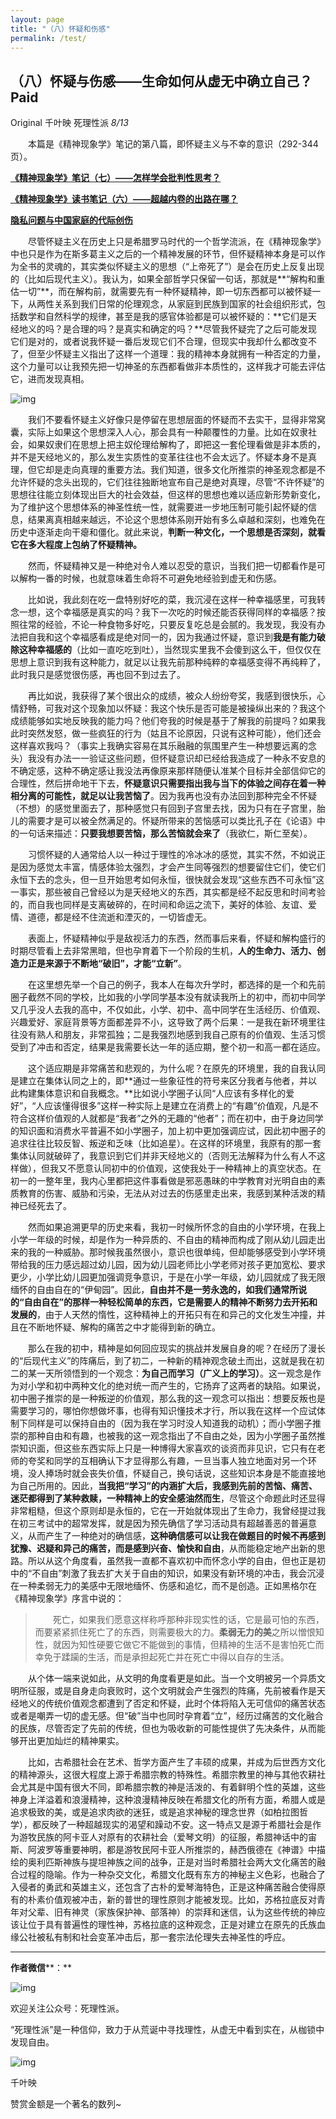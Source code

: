 ```yaml
---
layout: page
title: "（八）怀疑和伤感"
permalink: /test/
---
```






## （八）怀疑与伤感——生命如何从虚无中确立自己？ Paid

Original 千叶映 死理性派 *8/13*

　　本篇是《精神现象学》笔记的第八篇，即怀疑主义与不幸的意识（292-344页）。

 

**[《精神现象学》笔记（七）——怎样学会批判性思考？](http://mp.weixin.qq.com/s?__biz=MzA5OTQ1NDY2Mg==&mid=2653761461&idx=1&sn=2850aad7ba5701f6956b4c88890719f7&chksm=8b5b941cbc2c1d0a42d30a2fc247a48b703e6f721b91e37cdf7b7f241c963b135f65e641b05c&scene=21#wechat_redirect)**

[**《精神现象学》读书笔记（六）——超越内卷的出路在哪？**](http://mp.weixin.qq.com/s?__biz=MzA5OTQ1NDY2Mg==&mid=2653761454&idx=1&sn=c441debc9181b148886be42ff5ddc827&chksm=8b5b9407bc2c1d11fecdadbe2b530822d26897c1fda714fb7d9a6afba65a8b3badc736989249&scene=21#wechat_redirect)

[**隐私问题与中国家庭的代际创伤**](http://mp.weixin.qq.com/s?__biz=MzA5OTQ1NDY2Mg==&mid=2653761469&idx=1&sn=1e2d27201cad0ef70708c1e0a0611070&chksm=8b5b9414bc2c1d02972aecfece22d6ae1155bff32b91092d4bc84cc0e66dff7081e86b1c6139&scene=21#wechat_redirect)



　　尽管怀疑主义在历史上只是希腊罗马时代的一个哲学流派，在《精神现象学》中也只是作为在斯多葛主义之后的一个精神发展的环节，但怀疑精神本身是可以作为全书的灵魂的，其实类似怀疑主义的思想（“上帝死了”）是会在历史上反复出现的（比如后现代主义）。我认为，如果全部哲学只保留一句话，那就是**“解构和重估一切”**，而在解构前，就需要先有一种怀疑精神，即一切东西都可以被怀疑一下，从两性关系到我们日常的伦理观念，从家庭到民族到国家的社会组织形式，包括数学和自然科学的规律，甚至是我的感官体验都是可以被怀疑的：**它们是天经地义的吗？是合理的吗？是真实和确定的吗？**尽管我怀疑完了之后可能发现它们是对的，或者说我怀疑一番后发现它们不合理，但现实中我却什么都改变不了，但至少怀疑主义指出了这样一个道理：我的精神本身就拥有一种否定的力量，这个力量可以让我预先把一切神圣的东西都看做非本质性的，这样我才可能去评估它，进而发现真相。



![img](https://mmbiz.qpic.cn/mmbiz_jpg/o0l82FZys06ibuKcp1ic0zOvBjE0iccamt6XfnG6D2ibaGxLHCK1tJVVdx1S0K7D8PKGTWDkZsBhWKJ0frGKsPXjFw/640?wx_fmt=jpeg&wxfrom=5&wx_lazy=1&wx_co=1)



　　我们不要看怀疑主义好像只是停留在思想层面的怀疑而不去实干，显得非常窝囊，实际上如果这个思想深入人心，那会具有一种颠覆性的力量。比如在奴隶社会，如果奴隶们在思想上把主奴伦理给解构了，即把这一套伦理看做是非本质的，并不是天经地义的，那么发生实质性的变革往往也不会太远了。怀疑本身不是真理，但它却是走向真理的重要方法。我们知道，很多文化所推崇的神圣观念都是不允许怀疑的念头出现的，它们往往独断地宣布自己是绝对真理，尽管“不许怀疑”的思想往往能立刻体现出巨大的社会效益，但这样的思想也难以适应新形势新变化，为了维护这个思想体系的神圣性统一性，就需要进一步地压制可能引起怀疑的信息，结果离真相越来越远，不论这个思想体系刚开始有多么卓越和深刻，也难免在历史中逐渐走向干瘪和僵化。就此来说，**判断一种文化，一个思想是否深刻，就看它在多大程度上包纳了怀疑精神。**

 

　　然而，怀疑精神又是一种绝对令人难以忍受的意识，当我们把一切都看作是可以解构一番的时候，也就意味着生命将不可避免地经验到虚无和伤感。

 

　　比如说，我此刻在吃一盘特别好吃的菜，我沉浸在这样一种幸福感里，可我转念一想，这个幸福感是真实的吗？我下一次吃的时候还能否获得同样的幸福感？按照往常的经验，不论一种食物多好吃，只要反复吃总是会腻的。我发现，我没有办法把自我和这个幸福感看成是绝对同一的，因为我通过怀疑，意识到**我是有能力破除这种幸福感的**（比如一直吃吃到吐），当然现实里我不会傻到这么干，但仅仅在思想上意识到我有这种能力，就足以让我先前那种纯粹的幸福感变得不再纯粹了，此时我只是感觉很伤感，再也回不到过去了。

 

　　再比如说，我获得了某个很出众的成绩，被众人纷纷夸奖，我感到很快乐，心情舒畅，可我对这个现象加以怀疑：我这个快乐是否可能是被操纵出来的？我这个成绩能够如实地反映我的能力吗？他们夸我的时候是基于了解我的前提吗？如果我此时突然发怒，做一些疯狂的行为（姑且不论原因，只说有这种可能），他们还会这样喜欢我吗？（事实上我确实容易在其乐融融的氛围里产生一种想要远离的念头）我没有办法一一验证这些问题，但怀疑意识却已经给我造成了一种永不安息的不确定感，这种不确定感让我没法再像原来那样随便认准某个目标并全部信仰它的合理性，然后拼命地干下去，**怀疑意识只需要指出我与当下的体验之间存在着一种相分离的可能性，就足以让我苦恼了**。因为我再也没有办法回到那种完全不怀疑（不想）的感觉里面去了，那种感觉只有回到子宫里去找，因为只有在子宫里，胎儿的需要才是可以被全然满足的。怀疑所带来的苦恼感可以类比孔子在《论语》中的一句话来描述：**只要我想要苦恼，那么苦恼就会来了**（我欲仁，斯仁至矣）。

 

　　习惯怀疑的人通常给人以一种过于理性的冷冰冰的感觉，其实不然，不如说正是因为感觉太丰富，情感体验太强烈，才会产生同等强烈的想要留住它们，使它们永恒下去的念头，但一旦开始思考如何永恒，很快就会发现“这些东西不可永恒”这一事实，那些被自己曾经以为是天经地义的东西，其实都是经不起反思和时间考验的，而自我也同样是支离破碎的，在时间和命运之流下，美好的体验、友谊、爱情、道德，都是经不住流逝和湮灭的，一切皆虚无。

 

　　表面上，怀疑精神似乎是敌视活力的东西，然而事后来看，怀疑和解构盛行的时期尽管看上去非常黑暗，但也孕育着下一个阶段的生机，**人的生命力、活力、创造力正是来源于不断地“破旧”，才能“立新”**。

 

　　在这里想先举一个自己的例子，我本人在每次升学时，都选择的是一个和先前圈子截然不同的学校，比如我的小学同学基本没有就读我所上的初中，而初中同学又几乎没人去我的高中，不仅如此，小学、初中、高中同学在生活经历、价值观、兴趣爱好、家庭背景等方面都差异不小，这导致了两个后果：一是我在新环境里往往没有熟人和朋友，非常孤独；二是我强烈地感到我自己原有的价值观、生活习惯受到了冲击和否定，结果是我需要长达一年的适应期，整个初一和高一都在适应。

 



　　这个适应期是非常痛苦和悲观的，为什么呢？在原先的环境里，我的自我认同是建立在集体认同之上的，即**通过一些象征性的符号来区分我者与他者，并以此构建集体意识和自我概念。**比如说小学圈子认同“人应该有多样化的爱好”，“人应该懂得很多”这样一种实际上是建立在消费上的“有趣”价值观，凡是不符合这样价值观的人就都是“我者”之外的无趣的“他者”；而在初中，由于身边同学的知识面和消费水平普遍不如小学圈子，加上初中更加强调应试，因此初中圈子的追求往往比较反智、叛逆和乏味（比如追星）。在这样的环境里，我原有的那一套集体认同就破碎了，我意识到它们并非天经地义的（否则无法解释为什么有人不这样做），但我又不愿意认同初中的价值观，这使我处于一种精神上的真空状态。在初一的一整年里，我内心里都把这件事看做是邪恶愚昧的中学教育对光明自由的素质教育的伤害、威胁和污染，无法从对过去的伤感里走出来，我感到某种活泼的精神已经死去了。

 

　　然而如果追溯更早的历史来看，我初一时候所怀念的自由的小学环境，在我上小学一年级的时候，却是作为一种异质的、不自由的精神而构成了刚从幼儿园走出来的我的一种威胁。那时候我虽然很小，意识也很单纯，但却能够感受到小学环境带给我的压力感远超过幼儿园，因为幼儿园老师比小学老师对孩子更加宽松、要求更少，小学比幼儿园更加强调竞争意识，于是在小学一年级，幼儿园就成了我无限缅怀的自由自在的“伊甸园”。因此，**自由并不是一劳永逸的，如我们通常所说的“自由自在”的那样一种轻松简单的东西，它是需要人的精神不断努力去开拓和发展的**，由于人天然的惰性，这种精神上的开拓只有在和异己的文化发生冲撞，并且在不断地怀疑、解构的痛苦之中才能得到新的确立。

 

　　那么在我的初中，精神是如何回应现实的挑战并发展自身的呢？在经历了漫长的“后现代主义”的阵痛后，到了初二，一种新的精神观念破土而出，这就是我在初二的某一天所领悟到的一个观念：**为自己而学习（广义上的学习）**。这一观念是作为对小学和初中两种文化的绝对统一而产生的，它扬弃了这两者的缺陷。如果说，初中圈子推崇的是一种叛逆的价值观，那么我的这一观念可以指出：想要反叛也是需要学习的，哪怕你想做坏事，也得有知识懂技术才行，所以我在这样一个应试体制下同样是可以保持自由的（因为我在学习时没人知道我的动机）；而小学圈子推崇的那种自由和有趣，也被我的这一观念指出了不自由之处，因为小学圈子虽然推崇知识面，但这些东西实际上只是一种博得大家喜欢的谈资而非见识，它只有在老师的夸奖和同学的互相确认下才显得那么有趣，一旦当事人独立地面对另一个环境，没人捧场时就会丧失价值，怀疑自己，换句话说，这些知识本身是不能直接地为自己所用的。因此，**当我把“学习”的内涵扩大后，我感到先前的苦恼、痛苦、迷茫都得到了某种救赎，一种精神上的安全感油然而生**，尽管这个命题此时还显得非常粗糙，但这个原则却是永恒的，它在一开始就体现出了生命力，我曾经提过我在初三考试中的超常发挥，就是因为预先确信了学习活动具有超越善恶的普遍意义，从而产生了一种绝对的确信感，**这种确信感可以让我在做题目的时候不再感到犹豫、迟疑和异己的痛苦，而是感到兴奋、愉快和自由**，从而能稳定地产出新的思路。所以从这个角度看，虽然我一直都不喜欢初中而怀念小学的自由，但也正是初中的“不自由”刺激了我去扩大关于自由的知识，如果没有新环境的冲击，我会沉浸在一种柔弱无力的美感中无限地缅怀、伤感和追忆，而不是创造。正如黑格尔在《精神现象学》序言中说的：



> 　　死亡，如果我们愿意这样称呼那种非现实性的话，它是最可怕的东西，而要紧紧抓住死亡了的东西，则需要极大的力。**柔弱无力的美**之所以憎恨知性，就因为知性硬要它做它不能做到的事情，但精神的生活不是害怕死亡而幸免于蹂躏的生活，而是承担起死亡并在死亡中得以自存的生活。

　　从个体一端来说如此，从文明的角度看更是如此。当一个文明被另一个异质文明所征服，或是自身走向衰败时，这个文明就会产生强烈的阵痛，先前被看作是天经地义的传统价值观念都遭到了否定和怀疑，此时个体将陷入无可信仰的痛苦状态或者是嘲弄一切的虚无感。但“破”当中也同时孕育着“立”，经历过痛苦的文化融合的民族，尽管否定了先前的传统，但也为吸收新的可能性提供了先决条件，从而能够开出更加灿烂的精神果实。

 

　　比如，古希腊社会在艺术、哲学方面产生了丰硕的成果，并成为后世西方文化的精神源头，这很大程度上源于希腊宗教的特殊性。希腊宗教里的神与其他农耕社会尤其是中国有很大不同，即希腊宗教的神是活泼的、有着鲜明个性的英雄，这些神身上洋溢着和浪漫精神，这种浪漫精神反映在希腊文化的所有方面，希腊人或是追求极致的美，或是追求肉欲的迷狂，或是追求神秘的理念世界（如柏拉图哲学），都反映了一种超越现实的渴望和躁动不安。这一特点又是源于希腊社会是作为游牧民族的阿卡亚人对原有的农耕社会（爱琴文明）的征服，希腊神话中的宙斯、阿波罗等重要神明，都是游牧民阿卡亚人所推崇的，赫西俄德在《神谱》中描绘的奥利匹斯神族与提坦神族之间的战争，正是对当时希腊社会两大文化痛苦的融合过程的隐喻。作为一种杂交文化，希腊文化既有东方的神秘主义色彩，也融合了入侵者的勇武和英雄主义，还包含了古朴的爱琴海特色，正是这种痛苦融合使得原有的朴素价值观被冲击，新的普世的理性原则才能被发现。比如，苏格拉底反对青年对父辈、旧有神灵（家族保护神、部落神）的崇拜和迷信，认为这些传统的神应该让位于具有普遍性的理性神，苏格拉底的这种观念，正是对建立在原先的氏族血缘公社被私有制和社会变革冲击后，那一套宗法伦理失去神圣性的呼应。



------

**作者微信****：**

![img](https://mmbiz.qpic.cn/mmbiz_jpg/o0l82FZys07F1EWKRhQlZMtnTGAk3crnyz1T1rDM0CGib4WppLoUWhb81EPlGqk2qWj0R7Ob2zzCvEL8LAlzoWw/640?wx_fmt=jpeg&wxfrom=5&wx_lazy=1&wx_co=1)

欢迎关注公众号：死理性派。

“死理性派”是一种信仰，致力于从荒诞中寻找理性，从虚无中看到实在，从枷锁中发现自由。





![img](https://mmbiz.qlogo.cn/mmbiz_jpg/t4JXCGKsCwiaYXVRoURFA58M3ibouicvanullQZ1ibOfZTZVQKWsUVB82BN98acFzJypSfAtfDlds0ZLNibkzxA64Fg/0?wx_fmt=jpeg)

千叶映

赞赏金额是一个著名的数列~